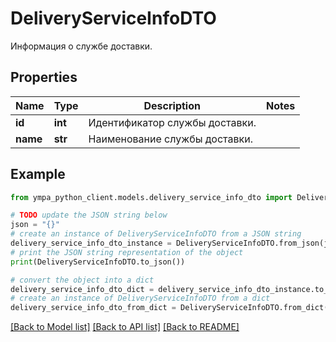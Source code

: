 # DeliveryServiceInfoDTO

Информация о службе доставки.

## Properties

Name | Type | Description | Notes
------------ | ------------- | ------------- | -------------
**id** | **int** | Идентификатор службы доставки. | 
**name** | **str** | Наименование службы доставки. | 

## Example

```python
from ympa_python_client.models.delivery_service_info_dto import DeliveryServiceInfoDTO

# TODO update the JSON string below
json = "{}"
# create an instance of DeliveryServiceInfoDTO from a JSON string
delivery_service_info_dto_instance = DeliveryServiceInfoDTO.from_json(json)
# print the JSON string representation of the object
print(DeliveryServiceInfoDTO.to_json())

# convert the object into a dict
delivery_service_info_dto_dict = delivery_service_info_dto_instance.to_dict()
# create an instance of DeliveryServiceInfoDTO from a dict
delivery_service_info_dto_from_dict = DeliveryServiceInfoDTO.from_dict(delivery_service_info_dto_dict)
```
[[Back to Model list]](../README.md#documentation-for-models) [[Back to API list]](../README.md#documentation-for-api-endpoints) [[Back to README]](../README.md)


